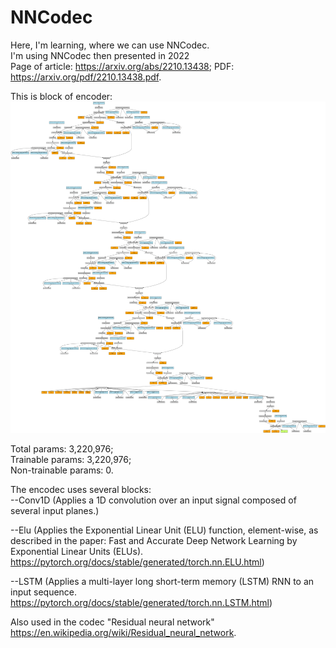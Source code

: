 # NNCodec
Here, I'm learning, where we can use NNCodec.  
I'm using NNCodec then presented in 2022  
Page of article:  https://arxiv.org/abs/2210.13438; PDF: https://arxiv.org/pdf/2210.13438.pdf.  

This is block of encoder:  
![Block of encoder](https://github.com/NikSuPNU/NNCodec/blob/main/encoder.png)

Total params: 3,220,976;  
Trainable params: 3,220,976;  
Non-trainable params: 0.  

The encodec uses several blocks:  
  --Conv1D (Applies a 1D convolution over an input signal composed of several input planes.)  
  
  --Elu (Applies the Exponential Linear Unit (ELU) function, element-wise, as described in the paper: Fast and Accurate Deep Network Learning by Exponential Linear Units (ELUs). https://pytorch.org/docs/stable/generated/torch.nn.ELU.html)  
  
  --LSTM (Applies a multi-layer long short-term memory (LSTM) RNN to an input sequence. https://pytorch.org/docs/stable/generated/torch.nn.LSTM.html)  

Also used in the codec "Residual neural network" https://en.wikipedia.org/wiki/Residual_neural_network.  


